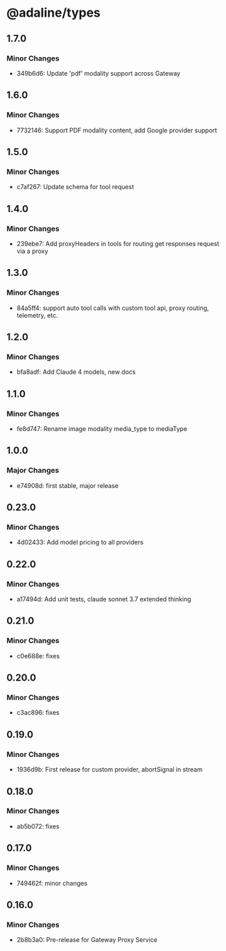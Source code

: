 # @adaline/types

## 1.7.0

### Minor Changes

- 349b6d6: Update 'pdf' modality support across Gateway

## 1.6.0

### Minor Changes

- 7732146: Support PDF modality content, add Google provider support

## 1.5.0

### Minor Changes

- c7af267: Update schema for tool request

## 1.4.0

### Minor Changes

- 239ebe7: Add proxyHeaders in tools for routing get responses request via a proxy

## 1.3.0

### Minor Changes

- 84a5ff4: support auto tool calls with custom tool api, proxy routing, telemetry, etc.

## 1.2.0

### Minor Changes

- bfa8adf: Add Claude 4 models, new docs

## 1.1.0

### Minor Changes

- fe8d747: Rename image modality media_type to mediaType

## 1.0.0

### Major Changes

- e74908d: first stable, major release

## 0.23.0

### Minor Changes

- 4d02433: Add model pricing to all providers

## 0.22.0

### Minor Changes

- a17494d: Add unit tests, claude sonnet 3.7 extended thinking

## 0.21.0

### Minor Changes

- c0e688e: fixes

## 0.20.0

### Minor Changes

- c3ac896: fixes

## 0.19.0

### Minor Changes

- 1936d9b: First release for custom provider, abortSignal in stream

## 0.18.0

### Minor Changes

- ab5b072: fixes

## 0.17.0

### Minor Changes

- 749462f: minor changes

## 0.16.0

### Minor Changes

- 2b8b3a0: Pre-release for Gateway Proxy Service
